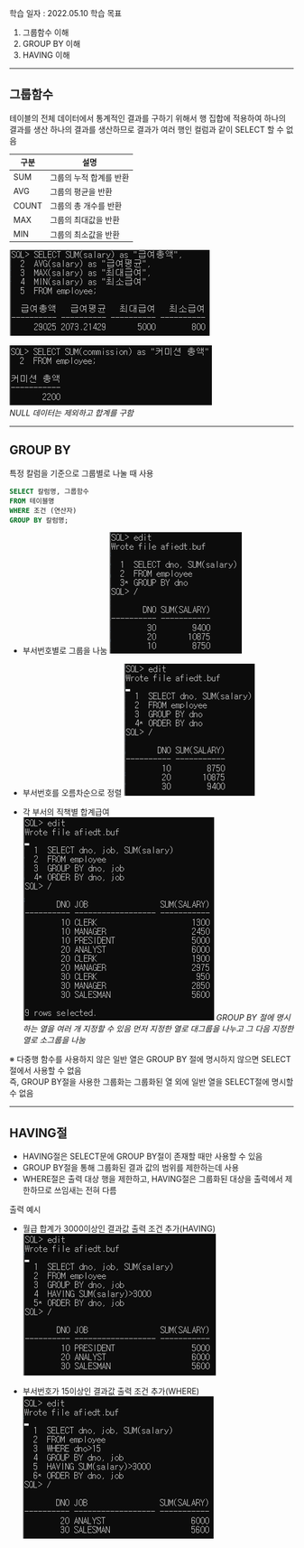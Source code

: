 학습 일자 : 2022.05.10
학습 목표

1. 그룹함수 이해
2. GROUP BY 이해
3. HAVING 이해

---

## 그룹함수

테이블의 전체 데이터에서 통계적인 결과를 구하기 위해서 행 집합에 적용하여 하나의 결과를 생산
하나의 결과를 생산하므로 결과가 여러 행인 컬럼과 같이 SELECT 할 수 없음

| 구분  | 설명                    |
| ----- | ----------------------- |
| SUM   | 그룹의 누적 합계를 반환 |
| AVG   | 그룹의 평균을 반환      |
| COUNT | 그룹의 총 개수를 반환   |
| MAX   | 그룹의 최대값을 반환    |
| MIN   | 그룹의 최소값을 반환    |

![SUM01](./imgs/SUM01.PNG)

![SUM02](./imgs/SUM02.PNG)  
_NULL 데이터는 제외하고 합계를 구함_

---

## GROUP BY

특정 칼럼을 기준으로 그룹별로 나눌 때 사용

```sql
SELECT 칼럼명, 그룹함수
FROM 테이블명
WHERE 조건 (연산자)
GROUP BY 칼럼명;
```

- 부서번호별로 그룹을 나눔
  ![GROUPBY01](./imgs/GROUPBY01.PNG)

- 부서번호를 오름차순으로 정렬
  ![GROUPBY02](./imgs/GROUPBY02.PNG)

- 각 부서의 직책별 합계급여
  ![GROUPBY03](./imgs/GROUPBY03.PNG)
  _GROUP BY 절에 명시하는 열을 여러 개 지정할 수 있음_
  _먼저 지정한 열로 대그룹을 나누고 그 다음 지정한 열로 소그룹을 나눔_

※ 다중행 함수를 사용하지 않은 일반 열은 GROUP BY 절에 명시하지 않으면 SELECT절에서 사용할 수 없음  
즉, GROUP BY절을 사용한 그룹화는 그룹화된 열 외에 일반 열을 SELECT절에 명시할 수 없음

---

## HAVING절

- HAVING절은 SELECT문에 GROUP BY절이 존재할 때만 사용할 수 있음
- GROUP BY절을 통해 그룹화된 결과 값의 범위를 제한하는데 사용
- WHERE절은 출력 대상 행을 제한하고, HAVING절은 그룹화된 대상을 출력에서 제한하므로 쓰임새는 전혀 다름

출력 예시

- 월급 합계가 3000이상인 결과값 출력 조건 추가(HAVING)
  ![GROUPBY04](./imgs/GROUPBY04.PNG)

- 부서번호가 15이상인 결과값 출력 조건 추가(WHERE)
  ![GROUPBY05](./imgs/GROUPBY05.PNG)
